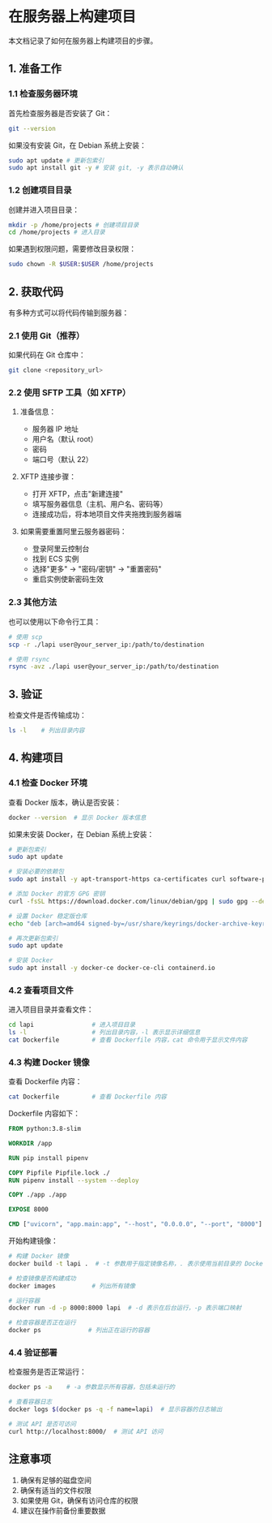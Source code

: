 # 在服务器上构建项目

本文档记录了如何在服务器上构建项目的步骤。

## 1. 准备工作

### 1.1 检查服务器环境

首先检查服务器是否安装了 Git：

```bash
git --version
```

如果没有安装 Git，在 Debian 系统上安装：

```bash
sudo apt update # 更新包索引
sudo apt install git -y # 安装 git, -y 表示自动确认
```

### 1.2 创建项目目录

创建并进入项目目录：

```bash
mkdir -p /home/projects # 创建项目目录
cd /home/projects # 进入目录
```

如果遇到权限问题，需要修改目录权限：

```bash
sudo chown -R $USER:$USER /home/projects
```

## 2. 获取代码

有多种方式可以将代码传输到服务器：

### 2.1 使用 Git（推荐）

如果代码在 Git 仓库中：

```bash
git clone <repository_url>
```

### 2.2 使用 SFTP 工具（如 XFTP）

1. 准备信息：
   - 服务器 IP 地址
   - 用户名（默认 root）
   - 密码
   - 端口号（默认 22）

2. XFTP 连接步骤：
   - 打开 XFTP，点击"新建连接"
   - 填写服务器信息（主机、用户名、密码等）
   - 连接成功后，将本地项目文件夹拖拽到服务器端

3. 如果需要重置阿里云服务器密码：
   - 登录阿里云控制台
   - 找到 ECS 实例
   - 选择"更多" -> "密码/密钥" -> "重置密码"
   - 重启实例使新密码生效

### 2.3 其他方法

也可以使用以下命令行工具：

```bash
# 使用 scp
scp -r ./lapi user@your_server_ip:/path/to/destination

# 使用 rsync
rsync -avz ./lapi user@your_server_ip:/path/to/destination
```

## 3. 验证

检查文件是否传输成功：

```bash
ls -l    # 列出目录内容
```

## 4. 构建项目

### 4.1 检查 Docker 环境

查看 Docker 版本，确认是否安装：

```bash
docker --version  # 显示 Docker 版本信息
```

如果未安装 Docker，在 Debian 系统上安装：

```bash
# 更新包索引
sudo apt update

# 安装必要的依赖包
sudo apt install -y apt-transport-https ca-certificates curl software-properties-common

# 添加 Docker 的官方 GPG 密钥
curl -fsSL https://download.docker.com/linux/debian/gpg | sudo gpg --dearmor -o /usr/share/keyrings/docker-archive-keyring.gpg

# 设置 Docker 稳定版仓库
echo "deb [arch=amd64 signed-by=/usr/share/keyrings/docker-archive-keyring.gpg] https://download.docker.com/linux/debian $(lsb_release -cs) stable" | sudo tee /etc/apt/sources.list.d/docker.list > /dev/null

# 再次更新包索引
sudo apt update

# 安装 Docker
sudo apt install -y docker-ce docker-ce-cli containerd.io
```

### 4.2 查看项目文件

进入项目目录并查看文件：

```bash
cd lapi                # 进入项目目录
ls -l                  # 列出目录内容，-l 表示显示详细信息
cat Dockerfile         # 查看 Dockerfile 内容，cat 命令用于显示文件内容
```
### 4.3 构建 Docker 镜像

查看 Dockerfile 内容：
```bash
cat Dockerfile         # 查看 Dockerfile 内容
```

Dockerfile 内容如下：
```dockerfile
FROM python:3.8-slim

WORKDIR /app

RUN pip install pipenv

COPY Pipfile Pipfile.lock ./
RUN pipenv install --system --deploy

COPY ./app ./app

EXPOSE 8000

CMD ["uvicorn", "app.main:app", "--host", "0.0.0.0", "--port", "8000"]
```

开始构建镜像：

```bash
# 构建 Docker 镜像
docker build -t lapi .  # -t 参数用于指定镜像名称，. 表示使用当前目录的 Dockerfile

# 检查镜像是否构建成功
docker images          # 列出所有镜像

# 运行容器
docker run -d -p 8000:8000 lapi  # -d 表示在后台运行，-p 表示端口映射

# 检查容器是否正在运行
docker ps             # 列出正在运行的容器
```

### 4.4 验证部署

检查服务是否正常运行：

```bash
docker ps -a    # -a 参数显示所有容器，包括未运行的

# 查看容器日志
docker logs $(docker ps -q -f name=lapi)  # 显示容器的日志输出

# 测试 API 是否可访问
curl http://localhost:8000/  # 测试 API 访问
```
## 注意事项

1. 确保有足够的磁盘空间
2. 确保有适当的文件权限
3. 如果使用 Git，确保有访问仓库的权限
4. 建议在操作前备份重要数据